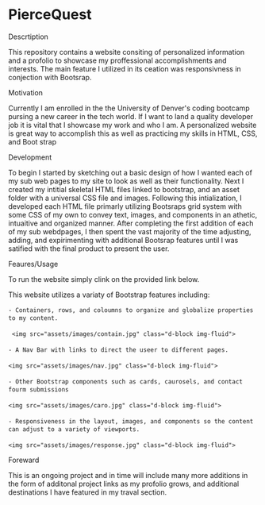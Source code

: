 # PierceQuest

Descrtiption

This repository contains a website consiting of personalized information and a profolio to showcase my proffessional accomplishments and interests. The main feature I utilized in its ceation was responsivness in conjection with Bootsrap.

Motivation

Currently I am enrolled in the the University of Denver's coding bootcamp pursing a new career in the tech world. If I want to land a quality developer job it is vital that I showcase my work and who I am. A personalized website is great way to accomplish this as well as practicing my skills in HTML, CSS, and Boot strap

Development

To begin I started by sketching out a basic design of how I wanted each of my sub web pages to my site to look as well as their functionality. Next I created my intitial skeletal HTML files linked to bootstrap, and an asset folder with a universal CSS file and images. Following this intialization, I developed each HTML file primarly utilizing Bootsraps grid system with some CSS of my own to convey text, images, and components in an athetic, intuaitive and organized manner. After completing the first addition of each of my sub webdpages, I then spent the vast majority of the time adjusting, adding, and expirimenting with additional Bootsrap features until I was satified with the final product to present the user.

Feaures/Usage

To run the website simply clink on the provided link below.

This website utilizes a variaty of Bootstrap features including:

    - Containers, rows, and coloumns to organize and globalize properties to my content.

     <img src="assets/images/contain.jpg" class="d-block img-fluid">

    - A Nav Bar with links to direct the useer to different pages.

    <img src="assets/images/nav.jpg" class="d-block img-fluid">

    - Other Bootstrap components such as cards, caurosels, and contact fourm submissions

    <img src="assets/images/caro.jpg" class="d-block img-fluid">

    - Responsiveness in the layout, images, and components so the content can adjust to a variety of viewports.

    <img src="assets/images/response.jpg" class="d-block img-fluid">

Foreward

This is an ongoing project and in time will include many more additions in the form of additonal project links as my profolio grows, and additional destinations I have featured in my traval section.
